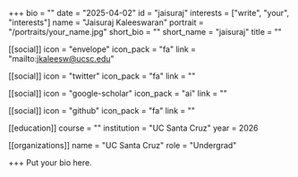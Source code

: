 +++
bio = ""
date = "2025-04-02"
id = "jaisuraj"
interests = ["write", "your", "interests"]
name = "Jaisuraj Kaleeswaran"
portrait = "/portraits/your_name.jpg"
short_bio = ""
short_name = "jaisuraj"
title = ""

[[social]]
    icon = "envelope"
    icon_pack = "fa"
    link = "mailto:jkaleesw@ucsc.edu"

[[social]]
    icon = "twitter"
    icon_pack = "fa"
    link = ""

[[social]]
    icon = "google-scholar"
    icon_pack = "ai"
    link = ""

[[social]]
    icon = "github"
    icon_pack = "fa"
    link = ""

[[education]]
    course = ""
    institution = "UC Santa Cruz"
    year = 2026
    
[[organizations]]
    name = "UC Santa Cruz"
    role = "Undergrad"

+++
Put your bio here.